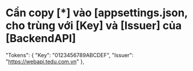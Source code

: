# Cần copy [*]  vào [appsettings.json, cho trùng với [Key] và [Issuer] của [BackendAPI]
  "Tokens": {
    "Key": "0123456789ABCDEF",
    "Issuer": "https://webapi.tedu.com.vn"
  },